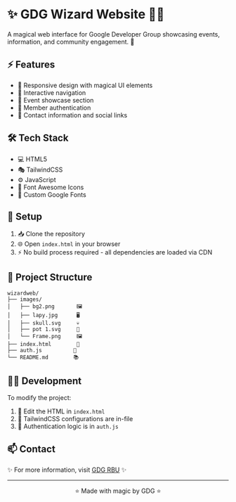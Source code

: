 # ✨ GDG Wizard Website 🧙‍♂️

A magical web interface for Google Developer Group showcasing events, information, and community engagement. 🌟

## ⚡ Features

- 🎨 Responsive design with magical UI elements
- 🔮 Interactive navigation
- 📅 Event showcase section
- 🔐 Member authentication
- 📱 Contact information and social links

## 🛠️ Tech Stack

- 💻 HTML5
- 🎭 TailwindCSS
- ⚙️ JavaScript
- 🎯 Font Awesome Icons
- 📝 Custom Google Fonts

## 🚀 Setup

1. 📥 Clone the repository
2. 🌐 Open `index.html` in your browser
3. ⚡ No build process required - all dependencies are loaded via CDN

## 📁 Project Structure

```
wizardweb/
├── images/
│   ├── bg2.png       🖼️
│   ├── lapy.jpg      🖥️
│   ├── skull.svg     💀
│   ├── pot 1.svg     🧪
│   └── Frame.png     🖼️
├── index.html        📄
├── auth.js          🔑
└── README.md        📚
```

## 👨‍💻 Development

To modify the project:

1. 📝 Edit the HTML in `index.html`
2. 🎨 TailwindCSS configurations are in-file
3. 🔐 Authentication logic is in `auth.js`

## 📫 Contact

✨ For more information, visit [GDG RBU](http://rbu.gdgoc.one) ✨

---
<div align="center">
⭐ Made with magic by GDG ⭐
</div>
